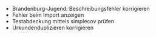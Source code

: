 * Brandenburg-Jugend: Beschreibungsfehler korrigieren
* Fehler beim Import anzeigen
* Testabdeckung mittels simplecov prüfen
* Urkundenduplizieren korrigieren